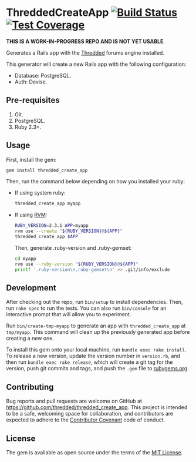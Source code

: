 # ThreddedCreateApp [![Build Status](https://travis-ci.org/thredded/thredded_create_app.svg?branch=master)](https://travis-ci.org/thredded/thredded_create_app) [![Test Coverage](https://codeclimate.com/github/thredded/thredded_create_app/badges/coverage.svg)](https://codeclimate.com/github/thredded/thredded_create_app/coverage)

**THIS IS A WORK-IN-PROGRESS REPO AND IS NOT YET USABLE**.

Generates a Rails app with the [Thredded](https://github.com/thredded/thredded) forums engine installed.

This generator will create a new Rails app with the following configuration:

* Database: PostgreSQL.
* Auth: Devise.

## Pre-requisites

1. Git.
2. PostgreSQL.
3. Ruby 2.3+.

## Usage

First, install the gem:

```bash
gem install thredded_create_app
```

Then, run the command below depending on how you installed your ruby:

* If using system ruby:
 
   ```bash
   thredded_create_app myapp
   ```

* If using [RVM](https://rvm.io/):

   ```bash
   RUBY_VERSION=2.3.1 APP=myapp
   rvm use --create "${RUBY_VERSION}@${APP}"
   thredded_create_app $APP
   ```
   
   Then, generate .ruby-version and .ruby-gemset:
 
   ```bash
   cd myapp
   rvm use --ruby-version "${RUBY_VERSION}@${APP}"
   printf '.ruby-version\n.ruby-gemset\n' >> .git/info/exclude
   ```

## Development

After checking out the repo, run `bin/setup` to install dependencies. Then, run `rake spec` to run the tests.
You can also run `bin/console` for an interactive prompt that will allow you to experiment.

Run `bin/create-tmp-myapp` to generate an app with `thredded_create_app` at
`tmp/myapp`. This command will clean up the previously generated app before
creating a new one.

To install this gem onto your local machine, run `bundle exec rake install`.
To release a new version, update the version number in `version.rb`, and then run `bundle exec rake release`,
which will create a git tag for the version, push git commits and tags, and push the `.gem` file to
[rubygems.org](https://rubygems.org).

## Contributing

Bug reports and pull requests are welcome on GitHub at https://github.com/thredded/thredded_create_app.
This project is intended to be a safe, welcoming space for collaboration, and contributors are expected to adhere to the
[Contributor Covenant](http://contributor-covenant.org) code of conduct.


## License

The gem is available as open source under the terms of the [MIT License](http://opensource.org/licenses/MIT).

